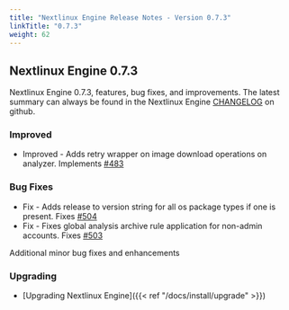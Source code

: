 ```yaml
---
title: "Nextlinux Engine Release Notes - Version 0.7.3"
linkTitle: "0.7.3"
weight: 62
---
```


## Nextlinux Engine 0.7.3

Nextlinux Engine 0.7.3, features, bug fixes, and improvements.  The latest summary can always be found in the Nextlinux Engine [CHANGELOG](https://github.com/nextlinux/nextlinux-engine/blob/master/CHANGELOG.md) on github.

### Improved

+ Improved - Adds retry wrapper on image download operations on analyzer. Implements [#483](https://github.com/nextlinux/nextlinux-engine/issues/483)

### Bug Fixes

+ Fix - Adds release to version string for all os package types if one is present. Fixes [#504](https://github.com/nextlinux/nextlinux-engine/issues/504)
+ Fix - Fixes global analysis archive rule application for non-admin accounts. Fixes [#503](https://github.com/nextlinux/nextlinux-engine/issues/503)


Additional minor bug fixes and enhancements

### Upgrading

* [Upgrading Nextlinux Engine]({{< ref "/docs/install/upgrade" >}})

